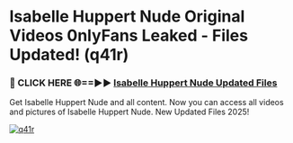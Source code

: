 # Isabelle Huppert Nude Original Videos 0nlyFans Leaked - Files Updated! (q41r)

<h3>🔴 CLICK HERE 🌐==►► <a href="https://tinyurl.com/52m3yx9h" rel="nofollow">Isabelle Huppert Nude Updated Files</a></h3>

Get Isabelle Huppert Nude and all content. Now you can access all videos and pictures of Isabelle Huppert Nude. New Updated Files 2025!

[![q41r](https://i.imgur.com/TnHtlc8.gif)](https://tinyurl.com/52m3yx9h)
